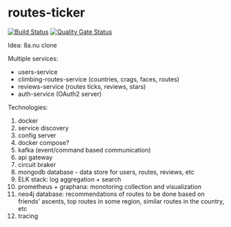 # routes-ticker

[![Build Status](https://travis-ci.org/mr-cell/routes-ticker.svg?branch=master)](https://travis-ci.org/mr-cell/routes-ticker)
[![Quality Gate Status](https://sonarcloud.io/api/project_badges/measure?project=mr-cell_routes-ticker&metric=alert_status)](https://sonarcloud.io/dashboard?id=mr-cell_routes-ticker)

Idea: 8a.nu clone

Multiple services:
- users-service
- climbing-routes-service (countries, crags, faces, routes)
- reviews-service (routes ticks, reviews, stars)
- auth-service (OAuth2 server)

Technologies:
1. docker
2. service discovery
3. config server
4. docker compose?
5. kafka (event/command based communication)
6. api gateway
7. circuit braker
8. mongodb database - data store for users, routes, reviews, etc
9. ELK stack: log aggregation + search
10. prometheus + graphana: monotoring collection and visualization
11. neo4j database: recommendations of routes to be done based on friends' ascents, top routes in some region, similar routes in the country, etc
12. tracing 
